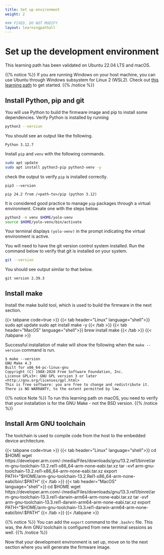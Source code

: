 ```yaml
---
title: Set up environment
weight: 2

### FIXED, DO NOT MODIFY
layout: learningpathall
---
```


# Set up the development environment

This learning path has been validated on Ubuntu 22.04 LTS and macOS.

{{% notice %}}
If you are running Windows on your host machine, you can use Ubuntu through Windows subsystem for Linux 2 (WSL2). Check out [this learning path](https://learn.arm.com/learning-paths/laptops-and-desktops/wsl2/setup/) to get started.
{{% /notice %}}

## Install Python, pip and git

You will use Python to build the firmware image and pip to install some dependencies. Verify Python is installed by running
```bash
python3 --version
```

You should see an output like the following.
```output
Python 3.12.7
```

Install `pip` and `venv` with the following commands.

```bash
sudo apt update
sudo apt install python3-pip python3-venv -y
```

check the output to verify `pip` is installed correctly.
```
pip3 --version
```

```output
pip 24.2 from /<path-to>/pip (python 3.12)
```

It is considered good practice to manage `pip` packages through a virtual environment. Create one with the steps below.

```bash
python3 -m venv $HOME/yolo-venv
source $HOME/yolo-venv/bin/activate
```

Your terminal displays `(yolo-venv)` in the prompt indicating the virtual environment is active.

You will need to have the git version control system installed. Run the command below to verify that git is installed on your system.

```bash
git --version
```

You should see output similar to that below.

```output
git version 2.39.3
```

## Install make

Install the make build tool, which is used to build the firmware in the next section.

{{< tabpane code=true >}}
  {{< tab header="Linux" language="shell">}}
sudo apt update
sudo apt install make -y
  {{< /tab >}}
  {{< tab header="MacOS" language="shell">}}
brew install make
  {{< /tab >}}
{{< /tabpane >}}

Successful installation of make will show the following when the `make --version` command is run.

```output
$ make --version
GNU Make 4.3
Built for x86_64-pc-linux-gnu
Copyright (C) 1988-2020 Free Software Foundation, Inc.
License GPLv3+: GNU GPL version 3 or later <http://gnu.org/licenses/gpl.html>
This is free software: you are free to change and redistribute it.
There is NO WARRANTY, to the extent permitted by law.
```
{{% notice Note %}}
To run this learning path on macOS, you need to verify that your installation is for the GNU Make - not the BSD version.
{{% /notice %}}
## Install Arm GNU toolchain

The toolchain is used to compile code from the host to the embedded device architecture.

{{< tabpane code=true >}}
  {{< tab header="Linux" language="shell">}}
cd $HOME
wget https://developer.arm.com/-/media/Files/downloads/gnu/13.2.rel1/binrel/arm-gnu-toolchain-13.2.rel1-x86_64-arm-none-eabi.tar.xz
tar -xvf arm-gnu-toolchain-13.2.rel1-x86_64-arm-none-eabi.tar.xz
export PATH="$HOME/arm-gnu-toolchain-13.2.Rel1-x86_64-arm-none-eabi/bin/:$PATH"
  {{< /tab >}}
  {{< tab header="MacOS" language="shell">}}
cd $HOME
wget https://developer.arm.com/-/media/Files/downloads/gnu/13.3.rel1/binrel/arm-gnu-toolchain-13.3.rel1-darwin-arm64-arm-none-eabi.tar.xz
tar -xvf arm-gnu-toolchain-13.3.rel1-darwin-arm64-arm-none-eabi.tar.xz
export PATH="$HOME/arm-gnu-toolchain-13.3.rel1-darwin-arm64-arm-none-eabi/bin/:$PATH"
  {{< /tab >}}
{{< /tabpane >}}

{{% notice %}}
You can add the `export` command to the `.bashrc` file. This was, the Arm GNU toolchain is configured from new terminal sessions as well.
{{% /notice %}}


Now that your development environment is set up, move on to the next section where you will generate the firmware image.